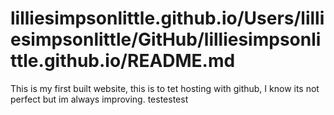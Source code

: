 # lilliesimpsonlittle.github.io/Users/lilliesimpsonlittle/GitHub/lilliesimpsonlittle.github.io/README.md

This is my first built website, this is to tet hosting with github, I know its not perfect but im always improving. testestest